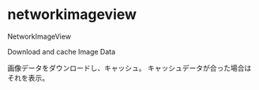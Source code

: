 networkimageview
================

NetworkImageView


Download and cache Image Data


画像データをダウンロードし、キャッシュ。
キャッシュデータが合った場合はそれを表示。

